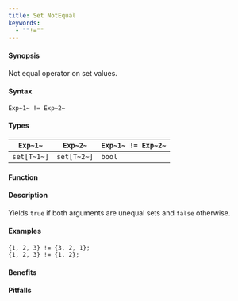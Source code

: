 ```yaml
---
title: Set NotEqual
keywords:
  - ""!=""
---
```


#### Synopsis

Not equal operator on set values.

#### Syntax

`Exp~1~ != Exp~2~`

#### Types


| `Exp~1~`    |  `Exp~2~`    | `Exp~1~ != Exp~2~`  |
| --- | --- | --- |
| `set[T~1~]` |  `set[T~2~]` | `bool`                |


#### Function

#### Description

Yields `true` if both arguments are unequal sets and `false` otherwise.

#### Examples

```rascal-shell
{1, 2, 3} != {3, 2, 1};
{1, 2, 3} != {1, 2};
```

#### Benefits

#### Pitfalls

